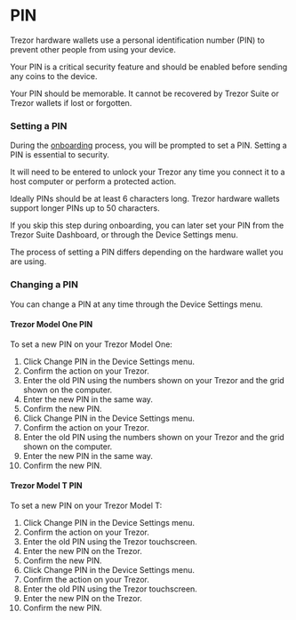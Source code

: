 # PIN

Trezor hardware wallets use a personal identification number \(PIN\) to prevent other people from using your device.

Your PIN is a critical security feature and should be enabled before sending any coins to the device.

Your PIN should be memorable. It cannot be recovered by Trezor Suite or Trezor wallets if lost or forgotten.

### Setting a PIN

During the [onboarding](https://www.notion.so/Onboarding-2f138f9b72074f69b354941d96cb32c0) process, you will be prompted to set a PIN. Setting a PIN is essential to security.

It will need to be entered to unlock your Trezor any time you connect it to a host computer or perform a protected action.

Ideally PINs should be at least 6 characters long. Trezor hardware wallets support longer PINs up to 50 characters.

If you skip this step during onboarding, you can later set your PIN from the Trezor Suite Dashboard, or through the Device Settings menu.

The process of setting a PIN differs depending on the hardware wallet you are using.

### Changing a PIN

You can change a PIN at any time through the Device Settings menu.

#### Trezor Model One PIN

To set a new PIN on your Trezor Model One:

1. Click Change PIN in the Device Settings menu.
2. Confirm the action on your Trezor.
3. Enter the old PIN using the numbers shown on your Trezor and the grid shown on the computer.
4. Enter the new PIN in the same way.
5. Confirm the new PIN.
6. Click Change PIN in the Device Settings menu.
7. Confirm the action on your Trezor.
8. Enter the old PIN using the numbers shown on your Trezor and the grid shown on the computer.
9. Enter the new PIN in the same way.
10. Confirm the new PIN.

#### Trezor Model T PIN

To set a new PIN on your Trezor Model T:

1. Click Change PIN in the Device Settings menu.
2. Confirm the action on your Trezor.
3. Enter the old PIN using the Trezor touchscreen.
4. Enter the new PIN on the Trezor.
5. Confirm the new PIN.
6. Click Change PIN in the Device Settings menu.
7. Confirm the action on your Trezor.
8. Enter the old PIN using the Trezor touchscreen. 
9. Enter the new PIN on the Trezor.
10. Confirm the new PIN.

